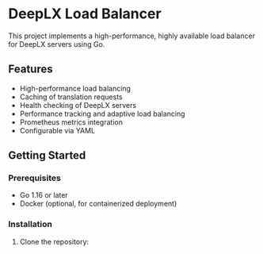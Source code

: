 # DeepLX Load Balancer

This project implements a high-performance, highly available load balancer for DeepLX servers using Go.

## Features

- High-performance load balancing
- Caching of translation requests
- Health checking of DeepLX servers
- Performance tracking and adaptive load balancing
- Prometheus metrics integration
- Configurable via YAML

## Getting Started

### Prerequisites

- Go 1.16 or later
- Docker (optional, for containerized deployment)

### Installation

1. Clone the repository:
